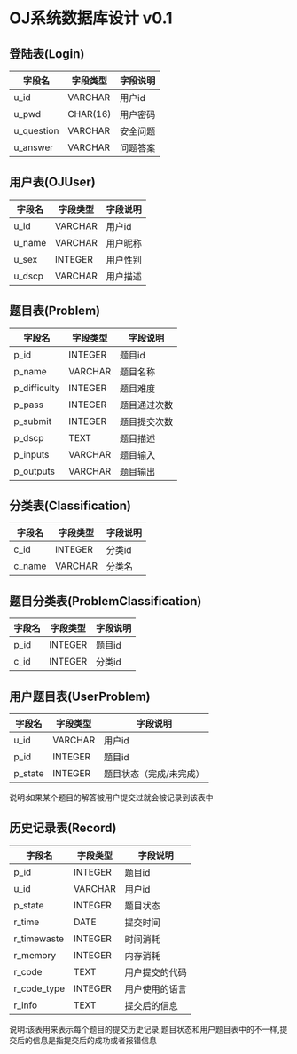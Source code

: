 # OJ系统数据库设计 v0.1

## 登陆表(Login)

| 字段名 | 字段类型 | 字段说明 |
| ------ | -------- | -------- |
| u_id   | VARCHAR  | 用户id   |
| u_pwd  | CHAR(16) | 用户密码 |
| u_question   | VARCHAR  | 安全问题   |
| u_answer  | VARCHAR | 问题答案 |

## 用户表(OJUser)

| 字段名 | 字段类型 | 字段说明 |
| ------ | -------- | -------- |
| u_id   | VARCHAR  | 用户id   |
| u_name | VARCHAR  | 用户昵称 |
| u_sex  | INTEGER  | 用户性别 |
| u_dscp | VARCHAR  | 用户描述 |

## 题目表(Problem)

| 字段名       | 字段类型 | 字段说明     |
| ------------ | -------- | ------------ |
| p_id         | INTEGER  | 题目id       |
| p_name       | VARCHAR  | 题目名称     |
| p_difficulty | INTEGER  | 题目难度     |
| p_pass       | INTEGER  | 题目通过次数 |
| p_submit     | INTEGER  | 题目提交次数 |
| p_dscp       | TEXT     | 题目描述     |
| p_inputs     | VARCHAR  | 题目输入     |
| p_outputs    | VARCHAR  | 题目输出     |

## 分类表(Classification)

| 字段名 | 字段类型 | 字段说明 |
| ------ | -------- | -------- |
| c_id   | INTEGER  | 分类id   |
| c_name | VARCHAR  | 分类名   |

## 题目分类表(ProblemClassification)

| 字段名 | 字段类型 | 字段说明 |
| ------ | -------- | -------- |
| p_id   | INTEGER  | 题目id   |
| c_id   | INTEGER  | 分类id   |

## 用户题目表(UserProblem)

| 字段名  | 字段类型 | 字段说明                |
| ------- | -------- | ----------------------- |
| u_id    | VARCHAR  | 用户id                  |
| p_id    | INTEGER  | 题目id                  |
| p_state | INTEGER  | 题目状态（完成/未完成） |

说明:如果某个题目的解答被用户提交过就会被记录到该表中

## 历史记录表(Record)

| 字段名      | 字段类型 | 字段说明       |
| ----------- | -------- | -------------- |
| p_id        | INTEGER  | 题目id         |
| u_id        | VARCHAR  | 用户id         |
| p_state     | INTEGER  | 题目状态       |
| r_time      | DATE     | 提交时间       |
| r_timewaste | INTEGER  | 时间消耗       |
| r_memory    | INTEGER  | 内存消耗       |
| r_code      | TEXT     | 用户提交的代码 |
| r_code_type | INTEGER  | 用户使用的语言 |
| r_info      | TEXT     | 提交后的信息   |

说明:该表用来表示每个题目的提交历史记录,题目状态和用户题目表中的不一样,提交后的信息是指提交后的成功或者报错信息
